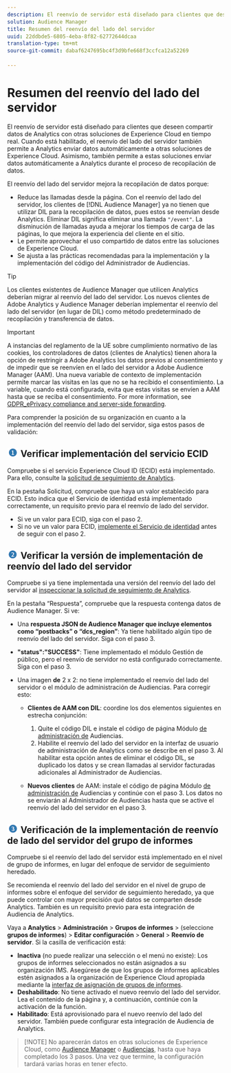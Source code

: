 ```yaml
---
description: El reenvío de servidor está diseñado para clientes que deseen compartir datos de Analytics con otras soluciones de Experience Cloud en tiempo real. Cuando está habilitado, el reenvío del lado del servidor también permite a Analytics enviar datos automáticamente a otras soluciones de Experience Cloud. Asimismo, también permite a estas soluciones enviar datos automáticamente a Analytics durante el proceso de recopilación de datos.
solution: Audience Manager
title: Resumen del reenvío del lado del servidor
uuid: 22ddbde5-6805-4eba-8f82-62772644dcaa
translation-type: tm+mt
source-git-commit: dabaf6247695bc4f3d9bfe668f3ccfca12a52269

---
```



# Resumen del reenvío del lado del servidor

El reenvío de servidor está diseñado para clientes que deseen compartir datos de Analytics con otras soluciones de Experience Cloud en tiempo real. Cuando está habilitado, el reenvío del lado del servidor también permite a Analytics enviar datos automáticamente a otras soluciones de Experience Cloud. Asimismo, también permite a estas soluciones enviar datos automáticamente a Analytics durante el proceso de recopilación de datos.

El reenvío del lado del servidor mejora la recopilación de datos porque:

* Reduce las llamadas desde la página. Con el reenvío del lado del servidor, los clientes de [!DNL Audience Manager] ya no tienen que utilizar DIL para la recopilación de datos, pues estos se reenvían desde Analytics. Eliminar DIL significa eliminar una llamada `"/event"`. La disminución de llamadas ayuda a mejorar los tiempos de carga de las páginas, lo que mejora la experiencia del cliente en el sitio.
* Le permite aprovechar el uso compartido de datos entre las soluciones de Experience Cloud.
* Se ajusta a las prácticas recomendadas para la implementación y la implementación del código del Administrador de Audiencias.

>[!TIP]
>
>Los clientes existentes de Audience Manager que utilicen Analytics deberían migrar al reenvío del lado del servidor. Los nuevos clientes de Adobe Analytics y Audience Manager deberían implementar el reenvío del lado del servidor (en lugar de DIL) como método predeterminado de recopilación y transferencia de datos.

>[!IMPORTANT]
>A instancias del reglamento de la UE sobre cumplimiento normativo de las cookies, los controladores de datos (clientes de Analytics) tienen ahora la opción de restringir a Adobe Analytics los datos previos al consentimiento y de impedir que se reenvíen en el lado del servidor a Adobe Audience Manager (AAM). Una nueva variable de contexto de implementación permite marcar las visitas en las que no se ha recibido el consentimiento. La variable, cuando está configurada, evita que estas visitas se envíen a AAM hasta que se reciba el consentimiento. For more information, see [GDPR_ePrivacy compliance and server-side forwarding](/help/admin/admin/c-server-side-forwarding/ssf-gdpr.md).

Para comprender la posición de su organización en cuanto a la implementación del reenvío del lado del servidor, siga estos pasos de validación:

## ![imagen step1_icon.png](assets/step1_icon.png) Verificar implementación del servicio ECID

Compruebe si el servicio Experience Cloud ID (ECID) está implementado. Para ello, consulte la [solicitud de seguimiento de Analytics](https://marketing.adobe.com/resources/help/es_ES/mcvid/mcvid-test-verify.html).

En la pestaña Solicitud, compruebe que haya un valor establecido para ECID. Esto indica que el Servicio de identidad está implementado correctamente, un requisito previo para el reenvío de lado del servidor.

* Si ve un valor para ECID, siga con el paso 2.
* Si no ve un valor para ECID, [implemente el Servicio de identidad](https://docs.adobe.com/content/help/es-ES/id-service/using/implementation/implementation-guides.html) antes de seguir con el paso 2.

## ![imagen step2_icon.png](assets/step2_icon.png) Verificar la versión de implementación de reenvío del lado del servidor

Compruebe si ya tiene implementada una versión del reenvío del lado del servidor al [inspeccionar la solicitud de seguimiento de Analytics](/help/admin/admin/c-server-side-forwarding/ssf-verify.md).

En la pestaña “Respuesta”, compruebe que la respuesta contenga datos de Audience Manager. Si ve:

* Una **respuesta JSON de Audience Manager que incluye elementos como “postbacks” o “dcs_region”**: Ya tiene habilitado algún tipo de reenvío del lado del servidor. Siga con el paso 3.
* **&quot;status&quot;:&quot;SUCCESS&quot;**: Tiene implementado el módulo Gestión de público, pero el reenvío de servidor no está configurado correctamente. Siga con el paso 3.
* Una imagen **de** 2 x 2: no tiene implementado el reenvío del lado del servidor o el módulo de administración de Audiencias. Para corregir esto:

   * **Clientes de AAM con DIL**: coordine los dos elementos siguientes en estrecha conjunción:

      1. Quite el código DIL e instale el código de página Módulo [de administración de](https://docs.adobe.com/content/help/es-ES/audience-manager/user-guide/implementation-integration-guides/integration-other-solutions/audience-management-module.translate.html) Audiencias.
      1. Habilite el reenvío del lado del servidor en la interfaz de usuario de administración de Analytics como se describe en el paso 3. Al habilitar esta opción antes de eliminar el código DIL, se duplicado los datos y se crean llamadas al servidor facturadas adicionales al Administrador de Audiencias.
   * **Nuevos clientes** de AAM: instale el código de página Módulo [de administración de](https://docs.adobe.com/content/help/es-ES/audience-manager/user-guide/implementation-integration-guides/integration-other-solutions/audience-management-module.translate.html) Audiencias y continúe con el paso 3. Los datos no se enviarán al Administrador de Audiencias hasta que se active el reenvío del lado del servidor en el paso 3.


## ![imagen step3_icon.png](assets/step3_icon.png) Verificación de la implementación de reenvío de lado del servidor del grupo de informes

Compruebe si el reenvío del lado del servidor está implementado en el nivel de grupo de informes, en lugar del enfoque de servidor de seguimiento heredado.

Se recomienda el reenvío del lado del servidor en el nivel de grupo de informes sobre el enfoque del servidor de seguimiento heredado, ya que puede controlar con mayor precisión qué datos se comparten desde Analytics. También es un requisito previo para esta integración de Audiencia de Analytics.

Vaya a **Analytics** > **Administración** > **Grupos de informes** > (seleccione **grupos de informes**) > **Editar configuración** > **General** > **Reenvío de servidor**. Si la casilla de verificación está:

* **Inactiva** (no puede realizar una selección o el menú no existe): Los grupos de informes seleccionados no están asignados a su organización IMS. Asegúrese de que los grupos de informes aplicables estén asignados a la organización de Experience Cloud apropiada mediante la [interfaz de asignación de grupos de informes](https://docs.adobe.com/content/help/es-ES/core-services/interface/about-core-services/report-suite-mapping.html).
* **Deshabilitado**: No tiene activado el nuevo reenvío del lado del servidor. Lea el contenido de la página y, a continuación, continúe con la activación de la función.
* **Habilitado**: Está aprovisionado para el nuevo reenvío del lado del servidor. También puede configurar esta integración de Audiencia de Analytics.

>[!NOTE] No aparecerán datos en otras soluciones de Experience Cloud, como [Audience Manager](https://docs.adobe.com/content/help/es-ES/audience-manager/user-guide/aam-home.translate.html) o [Audiencias](https://marketing.adobe.com/resources/help/es_ES/mcloud/audience_library.html), hasta que haya completado los 3 pasos. Una vez que termine, la configuración tardará varias horas en tener efecto.

